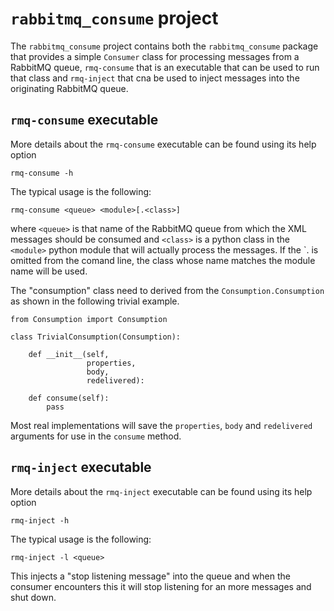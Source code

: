 # `rabbitmq_consume` project #

The `rabbitmq_consume` project contains both the `rabbitmq_consume` package that provides a simple `Consumer` class for processing messages from a RabbitMQ queue, `rmq-consume` that is an executable that can be used to run that class and `rmq-inject` that cna be used to inject messages into the originating RabbitMQ queue.


## `rmq-consume` executable ##

More details about the `rmq-consume` executable can be found using its help option

    rmq-consume -h

The typical usage is the following:

    rmq-consume <queue> <module>[.<class>]

where `<queue>` is that name of the RabbitMQ queue from which the XML messages should be consumed and `<class>` is a python class in the `<module>` python module that will actually process the messages. If the `.<class> is omitted from the comand line, the class whose name matches the module name will be used.

The "consumption" class need to derived from the `Consumption.Consumption` as shown in the following trivial example.

    from Consumption import Consumption

    class TrivialConsumption(Consumption):

        def __init__(self,
                     properties,
                     body,
                     redelivered):

        def consume(self):
            pass

Most real implementations will save the `properties`, `body` and `redelivered` arguments for use in the `consume` method.


## `rmq-inject` executable ##

More details about the `rmq-inject` executable can be found using its help option

    rmq-inject -h

The typical usage is the following:

    rmq-inject -l <queue>

This injects a "stop listening message" into the queue and when the consumer encounters this it will stop listening for an more messages and shut down.
